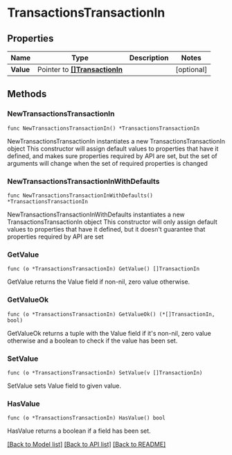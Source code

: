 # TransactionsTransactionIn

## Properties

Name | Type | Description | Notes
------------ | ------------- | ------------- | -------------
**Value** | Pointer to [**[]TransactionIn**](TransactionIn.md) |  | [optional] 

## Methods

### NewTransactionsTransactionIn

`func NewTransactionsTransactionIn() *TransactionsTransactionIn`

NewTransactionsTransactionIn instantiates a new TransactionsTransactionIn object
This constructor will assign default values to properties that have it defined,
and makes sure properties required by API are set, but the set of arguments
will change when the set of required properties is changed

### NewTransactionsTransactionInWithDefaults

`func NewTransactionsTransactionInWithDefaults() *TransactionsTransactionIn`

NewTransactionsTransactionInWithDefaults instantiates a new TransactionsTransactionIn object
This constructor will only assign default values to properties that have it defined,
but it doesn't guarantee that properties required by API are set

### GetValue

`func (o *TransactionsTransactionIn) GetValue() []TransactionIn`

GetValue returns the Value field if non-nil, zero value otherwise.

### GetValueOk

`func (o *TransactionsTransactionIn) GetValueOk() (*[]TransactionIn, bool)`

GetValueOk returns a tuple with the Value field if it's non-nil, zero value otherwise
and a boolean to check if the value has been set.

### SetValue

`func (o *TransactionsTransactionIn) SetValue(v []TransactionIn)`

SetValue sets Value field to given value.

### HasValue

`func (o *TransactionsTransactionIn) HasValue() bool`

HasValue returns a boolean if a field has been set.


[[Back to Model list]](../README.md#documentation-for-models) [[Back to API list]](../README.md#documentation-for-api-endpoints) [[Back to README]](../README.md)


